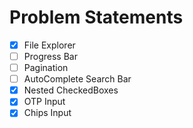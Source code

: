 # Problem Statements

- [x] File Explorer
- [ ] Progress Bar
- [ ] Pagination
- [ ] AutoComplete Search Bar
- [x] Nested CheckedBoxes
- [x] OTP Input
- [x] Chips Input
